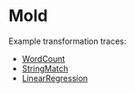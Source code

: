 Mold
====================

Example transformation traces:
 - [WordCount](case_study/WordCount.md)
 - [StringMatch](case_study/StringMatch.md)
 - [LinearRegression](case_study/LinearRegression.md)
